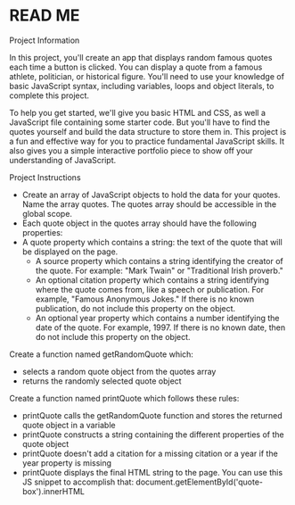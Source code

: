 # READ ME #

Project Information

In this project, you'll create an app that displays random famous quotes each time a button is clicked. You can display a quote from a famous athlete, politician, or historical figure. You'll need to use your knowledge of basic JavaScript syntax, including variables, loops and object literals, to complete this project.

To help you get started, we'll give you basic HTML and CSS, as well a JavaScript file containing some starter code. But you'll have to find the quotes yourself and build the data structure to store them in. This project is a fun and effective way for you to practice fundamental JavaScript skills. It also gives you a simple interactive portfolio piece to show off your understanding of JavaScript.

Project Instructions

  * Create an array of JavaScript objects to hold the data for your quotes. Name the array quotes. The quotes array should be accessible in the global scope.
  * Each quote object in the quotes array should have the following properties:
  * A quote property which contains a string: the text of the quote that will be displayed on the page.
	* A source property which contains a string identifying the creator of the quote. For example: "Mark Twain" or "Traditional Irish proverb."
	* An optional citation property which contains a string identifying where the quote comes from, like a speech or publication. For example, "Famous Anonymous Jokes." If there is no known publication, do not include this property on the object.
	* An optional year property which contains a number identifying the date of the quote. For example, 1997. If there is no known date, then do not include this property on the object.

Create a function named getRandomQuote which:
  * selects a random quote object from the quotes array
  * returns the randomly selected quote object

Create a function named printQuote which follows these rules:
  * printQuote calls the getRandomQuote function and stores the returned quote object in a variable
  * printQuote constructs a string containing the different properties of the quote object
  * printQuote doesn't add a citation for a missing citation or a year if the year property is missing
  * printQuote displays the final HTML string to the page. You can use this JS snippet to accomplish that: 
    document.getElementById('quote-box').innerHTML
